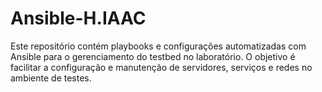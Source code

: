 # Ansible-H.IAAC
Este repositório contém playbooks e configurações automatizadas com Ansible para o gerenciamento do testbed no laboratório. O objetivo é facilitar a configuração e manutenção de servidores, serviços e redes no ambiente de testes.
